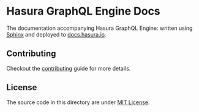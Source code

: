 # Hasura GraphQL Engine Docs

The documentation accompanying Hasura GraphQL Engine: written using
[Sphinx](http://www.sphinx-doc.org/en/master/) and deployed to
[docs.hasura.io](https://docs.hasura.io).

## Contributing

Checkout the [contributing](CONTRIBUTING.md) guide for more details.

## License

The source code in this directory are under [MIT License](../LICENSE-community).
